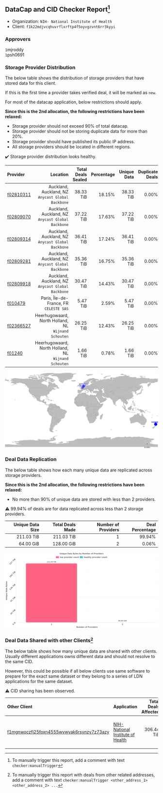 ## DataCap and CID Checker Report[^1]
 - Organization: `NIH- National Institute of Health`
 - Client: `f1k22mdjvcqhuvrflxrftp4f5oyvgzvnt6rr3kyyi`
### Approvers
`1`mjroddy<br/>`1`psh0691


### Storage Provider Distribution
The below table shows the distribution of storage providers that have stored data for this client.

If this is the first time a provider takes verified deal, it will be marked as `new`.

For most of the datacap application, below restrictions should apply.

**Since this is the 2nd allocation, the following restrictions have been relaxed:**
 - Storage provider should not exceed 90% of total datacap.
 - Storage provider should not be storing duplicate data for more than 20%.
 - Storage provider should have published its public IP address.
 - All storage providers should be located in different regions.

✔️ Storage provider distribution looks healthy.

| Provider                                              |                                                Location | Total Deals Sealed | Percentage | Unique Data | Duplicate Deals |
| :---------------------------------------------------- | ------------------------------------------------------: | -----------------: | ---------: | ----------: | --------------: |
| [f02810311](https://filfox.info/en/address/f02810311) |    Auckland, Auckland, NZ<br/>`Anycast Global Backbone` |          38.33 TiB |     18.15% |   38.33 TiB |           0.00% |
| [f02809070](https://filfox.info/en/address/f02809070) |    Auckland, Auckland, NZ<br/>`Anycast Global Backbone` |          37.22 TiB |     17.63% |   37.22 TiB |           0.00% |
| [f02809314](https://filfox.info/en/address/f02809314) |    Auckland, Auckland, NZ<br/>`Anycast Global Backbone` |          36.41 TiB |     17.24% |   36.41 TiB |           0.00% |
| [f02809281](https://filfox.info/en/address/f02809281) |    Auckland, Auckland, NZ<br/>`Anycast Global Backbone` |          35.36 TiB |     16.75% |   35.36 TiB |           0.00% |
| [f02809918](https://filfox.info/en/address/f02809918) |    Auckland, Auckland, NZ<br/>`Anycast Global Backbone` |          30.47 TiB |     14.43% |   30.47 TiB |           0.00% |
| [f010479](https://filfox.info/en/address/f010479)     |              Paris, Île-de-France, FR<br/>`CELESTE SAS` |           5.47 TiB |      2.59% |    5.47 TiB |           0.00% |
| [f02366527](https://filfox.info/en/address/f02366527) | Heerhugowaard, North Holland, NL<br/>`Wijnand Schouten` |          26.25 TiB |     12.43% |   26.25 TiB |           0.00% |
| [f01240](https://filfox.info/en/address/f01240)       | Heerhugowaard, North Holland, NL<br/>`Wijnand Schouten` |           1.66 TiB |      0.78% |    1.66 TiB |           0.00% |

<img src="https://raw.githubusercontent.com/data-preservation-programs/filplus-checker-assets/main/filecoin-project/filecoin-plus-large-datasets/issues/2295/1703790404341.png"/>

### Deal Data Replication
The below table shows how each many unique data are replicated across storage providers.


**Since this is the 2nd allocation, the following restrictions have been relaxed:**
- No more than 90% of unique data are stored with less than 2 providers.

⚠️ 99.94% of deals are for data replicated across less than 2 storage providers.

| Unique Data Size | Total Deals Made | Number of Providers | Deal Percentage |
| ---------------: | ---------------: | ------------------: | --------------: |
|       211.03 TiB |       211.03 TiB |                   1 |          99.94% |
|        64.00 GiB |       128.00 GiB |                   2 |           0.06% |

<img src="https://raw.githubusercontent.com/data-preservation-programs/filplus-checker-assets/main/filecoin-project/filecoin-plus-large-datasets/issues/2295/1703790405110.png"/>

### Deal Data Shared with other Clients[^3]
The below table shows how many unique data are shared with other clients.
Usually different applications owns different data and should not resolve to the same CID.

However, this could be possible if all below clients use same software to prepare for the exact same dataset or they belong to a series of LDN applications for the same dataset.

⚠️ CID sharing has been observed.

| Other Client                                                                                                          | Application                                                                                                        | Total Deals Affected | Unique CIDs | Approvers                                                                                |
| :-------------------------------------------------------------------------------------------------------------------- | :----------------------------------------------------------------------------------------------------------------- | -------------------: | ----------: | :--------------------------------------------------------------------------------------- |
| [f1mgnwoczfj25foxn4555wvwyak6rsynzy7z73azy](https://filfox.info/en/address/f1mgnwoczfj25foxn4555wvwyak6rsynzy7z73azy) | [NIH\- National Institute of Health](https://github.com/filecoin-project/filecoin-plus-large-datasets/issues/2111) |           306.44 TiB |       3,528 | `1`Joss-Hua<br/>`2`kernelogic<br/>`2`mjroddy<br/>`3`psh0691<br/>`3`s0nik42<br/>`3`xinaxu |

[^1]: To manually trigger this report, add a comment with text `checker:manualTrigger`

[^2]: Deals from those addresses are combined into this report as they are specified with `checker:manualTrigger`

[^3]: To manually trigger this report with deals from other related addresses, add a comment with text `checker:manualTrigger <other_address_1> <other_address_2> ...`
